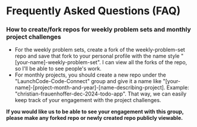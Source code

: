 # Frequently Asked Questions (FAQ)

### How to create/fork repos for weekly problem sets and monthly project challenges
- For the weekly problem sets, create a fork of the weekly-problem-set repo and save that fork to your personal profile with the name style "[your-name]-weekly-problem-set". I can view all the forks of the repo, so I'll be able to see people's work. 
- For monthly projects, you should create a new repo under the "LaunchCode-Code-Connect" group and give it a name like "[your-name]-[project-month-and-year]-[name-describing-project]. Example: "christian-frauenhoffer-dec-2024-todo-app". That way, we can easily keep track of your engagement with the project challenges.

**If you would like us to be able to see your engagement with this group, please make any forked repo or newly created repo publicly viewable.**
